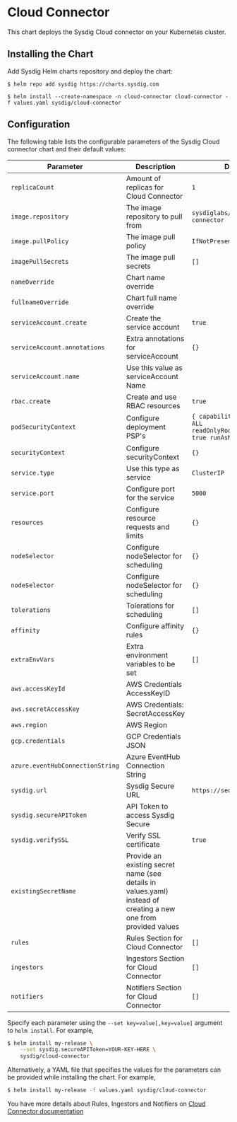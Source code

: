 # Cloud Connector

This chart deploys the Sysdig Cloud connector on your Kubernetes cluster.

## Installing the Chart

Add Sysdig Helm charts repository and deploy the chart:

```
$ helm repo add sysdig https://charts.sysdig.com

$ helm install --create-namespace -n cloud-connector cloud-connector -f values.yaml sysdig/cloud-connector
```

## Configuration

The following table lists the configurable parameters of the Sysdig Cloud connector
chart and their default values:

| Parameter                        | Description                                                                                                     | Default                                                                         |
| -------------------------------- | --------------------------------------------------------------------------------------------------------------- | ------------------------------------------------------------------------------- |
| `replicaCount`                   | Amount of replicas for Cloud Connector                                                                          | `1`                                                                             |
| `image.repository`               | The image repository to pull from                                                                               | `sysdiglabs/cloud-connector`                                                    |
| `image.pullPolicy`               | The image pull policy                                                                                           | `IfNotPresent`                                                                  |
| `imagePullSecrets`               | The image pull secrets                                                                                          | `[]`                                                                            |
| `nameOverride`                   | Chart name override                                                                                             | ` `                                                                             |
| `fullnameOverride`               | Chart full name override                                                                                        | ` `                                                                             |
| `serviceAccount.create`          | Create the service account                                                                                      | `true`                                                                          |
| `serviceAccount.annotations`     | Extra annotations for serviceAccount                                                                            | `{}`                                                                            |
| `serviceAccount.name`            | Use this value as serviceAccount Name                                                                           | ` `                                                                             |
| `rbac.create`                    | Create and use RBAC resources                                                                                   | `true`                                                                          |
| `podSecurityContext`             | Configure deployment PSP's                                                                                      | `{ capabilities: drop: - ALL readOnlyRootFileSystem: true runAsNonRoot: true }` |
| `securityContext`                | Configure securityContext                                                                                       | `{}`                                                                            |
| `service.type`                   | Use this type as service                                                                                        | `ClusterIP`                                                                     |
| `service.port`                   | Configure port for the service                                                                                  | `5000`                                                                          |
| `resources`                      | Configure resource requests and limits                                                                          | `{}`                                                                            |
| `nodeSelector`                   | Configure nodeSelector for scheduling                                                                           | `{}`                                                                            |
| `nodeSelector`                   | Configure nodeSelector for scheduling                                                                           | `{}`                                                                            |
| `tolerations`                    | Tolerations for scheduling                                                                                      | `[]`                                                                            |
| `affinity`                       | Configure affinity rules                                                                                        | `{}`                                                                            |
| `extraEnvVars`                   | Extra environment variables to be set                                                                           | `[]`                                                                            |
| `aws.accessKeyId`                | AWS Credentials AccessKeyID                                                                                     | ` `                                                                             |
| `aws.secretAccessKey`            | AWS Credentials: SecretAccessKey                                                                                | ` `                                                                             |
| `aws.region`                     | AWS Region                                                                                                      | ` `                                                                             |
| `gcp.credentials`                | GCP Credentials JSON                                                                                            | ` `                                                                             |
| `azure.eventHubConnectionString` | Azure EventHub Connection String                                                                                | ` `                                                                             |
| `sysdig.url`                     | Sysdig Secure URL                                                                                               | `https://secure.sysdig.com`                                                     |
| `sysdig.secureAPIToken`          | API Token to access Sysdig Secure                                                                               | ` `                                                                             |
| `sysdig.verifySSL`               | Verify SSL certificate                                                                                          | `true`                                                                          |
| `existingSecretName`             | Provide an existing secret name (see details in values.yaml) instead of creating a new one from provided values | ` `                                                                             |
| `rules`                          | Rules Section for Cloud Connector                                                                               | `[]`                                                                            |
| `ingestors`                      | Ingestors Section for Cloud Connector                                                                           | `[]`                                                                            |
| `notifiers`                      | Notifiers Section for Cloud Connector                                                                           | `[]`                                                                            |


Specify each parameter using the `--set key=value[,key=value]` argument to `helm install`. For example,

```bash
$ helm install my-release \
    --set sysdig.secureAPIToken=YOUR-KEY-HERE \
    sysdig/cloud-connector
```

Alternatively, a YAML file that specifies the values for the parameters can be provided while installing the chart. For example,

```bash
$ helm install my-release -f values.yaml sysdig/cloud-connector
```

You have more details about Rules, Ingestors and Notifiers on [Cloud Connector documentation](https://sysdiglabs.github.io/cloud-connector/config-file.html)
